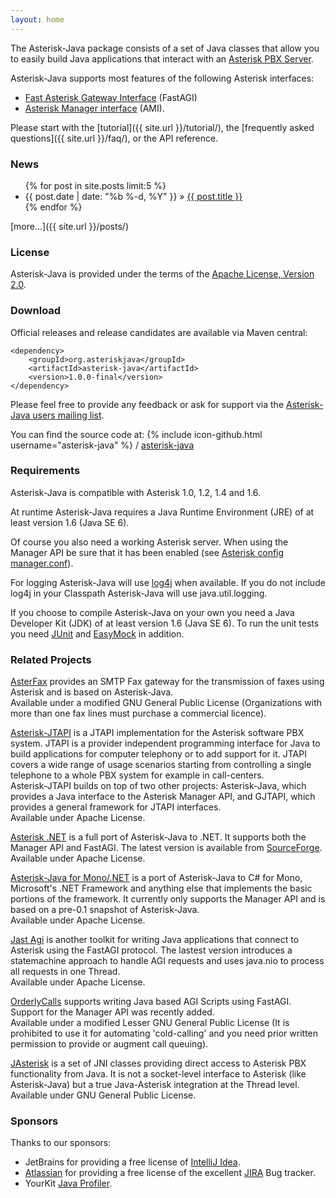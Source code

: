 ```yaml
---
layout: home
---
```


The Asterisk-Java package consists of a set of Java classes that allow
you to easily build Java applications that interact with an [Asterisk
PBX Server](http://www.asterisk.org/).

Asterisk-Java supports most features of the following Asterisk
interfaces:

-   [Fast Asterisk Gateway
    Interface](http://www.voip-info.org/wiki-Asterisk+AGI) (FastAGI)
-   [Asterisk Manager
    interface](http://www.voip-info.org/wiki-Asterisk+manager+API) (AMI).

Please start with the [tutorial]({{ site.url }}/tutorial/), the [frequently
asked questions]({{ site.url }}/faq/), or the API
reference.

### News

<ul class="post-list">
  {% for post in site.posts limit:5 %}
    <li>
      <span class="post-meta">{{ post.date | date: "%b %-d, %Y" }}</span> &raquo; <a class="post-link" href="{{ post.url | prepend: site.baseurl }}">{{ post.title }}</a>
    </li>
  {% endfor %}
</ul>

[more...]({{ site.url }}/posts/)

### License

Asterisk-Java is provided under the terms of the [Apache License,
Version 2.0](http://www.apache.org/licenses/LICENSE-2.0).

### Download

Official releases and release candidates are available via Maven central:

    <dependency>
        <groupId>org.asteriskjava</groupId>
        <artifactId>asterisk-java</artifactId>
        <version>1.0.0-final</version>
    </dependency>

Please feel free to provide any feedback or ask for support via the
[Asterisk-Java users mailing list](https://lists.sourceforge.net/lists/listinfo/asterisk-java-users).

You can find the source code at:
{% include icon-github.html username="asterisk-java" %} /
[asterisk-java](https://github.com/asterisk-java/asterisk-java)

### Requirements

Asterisk-Java is compatible with Asterisk 1.0, 1.2, 1.4 and 1.6.

At runtime Asterisk-Java requires a Java Runtime Environment (JRE) of at
least version 1.6 (Java SE 6).

Of course you also need a working Asterisk server. When using the
Manager API be sure that it has been enabled (see [Asterisk config
manager.conf](http://www.voip-info.org/tiki-index.php?page=Asterisk%20config%20manager.conf)).

For logging Asterisk-Java will use
[log4j](http://logging.apache.org/log4j/) when available.
If you do not include log4j in your Classpath Asterisk-Java will use
java.util.logging.

If you choose to compile Asterisk-Java on your own you need a Java
Developer Kit (JDK) of at least version 1.6 (Java SE 6). To run the unit
tests you need [JUnit](http://www.junit.org/) and
[EasyMock](http://www.easymock.org/) in addition.

### Related Projects

[AsterFax](http://asterfax.sourceforge.net/) provides an
SMTP Fax gateway for the transmission of faxes using Asterisk and is
based on Asterisk-Java.\
Available under a modified GNU General Public License (Organizations
with more than one fax lines must purchase a commercial licence).

[Asterisk-JTAPI](http://asterisk-jtapi.sourceforge.net/)
is a JTAPI implementation for the Asterisk software PBX system. JTAPI is
a provider independent programming interface for Java to build
applications for computer telephony or to add support for it. JTAPI
covers a wide range of usage scenarios starting from controlling a
single telephone to a whole PBX system for example in call-centers.\
Asterisk-JTAPI builds on top of two other projects: Asterisk-Java, which
provides a Java interface to the Asterisk Manager API, and GJTAPI, which
provides a general framework for JTAPI interfaces.\
Available under Apache License.

[Asterisk
.NET](http://www.voip-info.org/wiki/view/Asterisk+.NET)
is a full port of Asterisk-Java to .NET. It supports both the Manager
API and FastAGI. The latest version is available from
[SourceForge](http://asterisk-dotnet.sourceforge.net).\
Available under Apache License.

[Asterisk-Java for
Mono/.NET](http://www3.mb.sympatico.ca/~chadk/) is a port
of Asterisk-Java to C\# for Mono, Microsoft's .NET Framework and
anything else that implements the basic portions of the framework. It
currently only supports the Manager API and is based on a pre-0.1
snapshot of Asterisk-Java.\
Available under Apache License.

[Jast Agi](http://tanesha.net/Wiki/JastAgi.html) is
another toolkit for writing Java applications that connect to Asterisk
using the FastAGI protocol. The lastest version introduces a
statemachine approach to handle AGI requests and uses java.nio to
process all requests in one Thread.\
Available under Apache License.

[OrderlyCalls](http://orderlycalls.sourceforge.net/)
supports writing Java based AGI Scripts using FastAGI. Support for the
Manager API was recently added.\
Available under a modified Lesser GNU General Public License (It is
prohibited to use it for automating 'cold-calling' and you need prior
written permission to provide or augment call queuing).

[JAsterisk](http://sourceforge.net/projects/jasterisk/)
is a set of JNI classes providing direct access to Asterisk PBX
functionality from Java. It is not a socket-level interface to Asterisk
(like Asterisk-Java) but a true Java-Asterisk integration at the Thread
level.
Available under GNU General Public License.

### Sponsors

Thanks to our sponsors:

-   JetBrains for providing a free license of [IntelliJ
    Idea](http://www.jetbrains.com/idea/).
-   [Atlassian](http://www.atlassian.com/) for providing
    a free license of the excellent
    [JIRA](http://www.atlassian.com/software/jira/) Bug
    tracker.
-   YourKit [Java Profiler](http://www.yourkit.com/).
